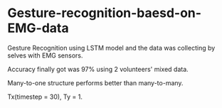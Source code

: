 # Gesture-recognition-baesd-on-EMG-data
Gesture Recognition using LSTM model and the data was collecting by selves with EMG sensors.

Accuracy finally got was 97% using 2 volunteers' mixed data.

Many-to-one structure performs better than many-to-many.

Tx(timestep = 30), Ty = 1.
